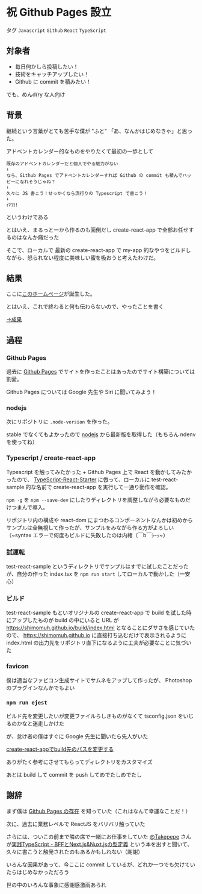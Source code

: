 # 祝 Github Pages 設立

タグ `Javascript` `Github` `React` `TypeScript`

## 対象者

* 毎日何かしら投稿したい！
* 技術をキャッチアップしたい！
* Github に commit を積みたい！

でも、めんd(ry な人向け

## 背景

継続という言葉がとても苦手な僕が "ふと" 「あ、なんかはじめなきゃ」と思った。

アドベントカレンダー的なものをやりたくて最初の一歩として

```
既存のアドベントカレンダーだと個人でやる魅力がない
↓
なら、Github Pages でアドベントカレンダーすれば Github の commit も積んでハッピーになれそうじゃね？
↓
久々に JS 書こう！せっかくなら流行りの Typescript で書こう！
↓
ｲﾏｺｺ!
```

というわけである

とはいえ、まるっと一から作るのも面倒だし create-react-app で全部お任せするのはなんか癪だった

そこで、ローカルで 最新の create-react-app で my-app 的なやつをビルドしながら、怒られない程度に美味しい蜜を吸おうと考えたわけだ。

## 結果

ここに[このホームページ](https://shimomuh.github.io)が誕生した。

とはいえ、これで終わると何も伝わらないので、やったことを書く

[→成果](https://github.com/shimomuh/shimomuh.github.io/commit/701ff943a1bada641bf941af404ba9e1551852bc)

## 過程

### Github Pages

過去に [Github Pages](https://pages.github.com/) でサイトを作ったことはあったのでサイト構築については割愛。

Github Pages については Google 先生や Siri に聞いてみよう！

### nodejs

次にリポジトリに `.node-version` を作った。

stable でなくてもよかったので [nodejs](https://nodejs.org/ja/) から最新版を取得した（もちろん ndenv を使ってね）

### Typescript / create-react-app

Typescript を触ってみたかった + Github Pages 上で React を動かしてみたかったので、 [TypeScript-React-Starter](https://github.com/Microsoft/TypeScript-React-Starter#typescript-react-starter) に倣って、ローカルに test-react-sample 的な名前で create-react-app を実行して一通り動作を確認。

`npm -g` を `npm --save-dev` にしたりディレクトリを調整しながら必要なものだけつまんで導入。

リポジトリ内の構成や react-dom にまつわるコンポーネントなんかは初めからサンプルは全無視して作ったが、サンプルをみながら作る方がよろしい（~syntax エラーで何度もビルドに失敗したのは内緒（￣b￣ｼｰｯ~）

### 試運転

test-react-sample というディレクトリでサンプルはすでに試したことだったが、自分の作った index.tsx を `npm run start` してローカルで動かした（一安心）

### ビルド

test-react-sample もといオリジナルの create-react-app で build を試した時にアップしたものが build の中にいると URL が https://shimomuh.github.io/build/index.html となることにダサさを感じていたので、 https://shimomuh.github.io に直接打ち込むだけで表示されるように index.html の出力先をリポジトリ直下になるように工夫が必要なことに気づいた

### favicon

僕は適当なファビコン生成サイトでサムネをアップして作ったが、 Photoshop のプラグインなんかでもよい

### `npm run ejest`

ビルド先を変更したいが変更ファイルらしきものがなくて tsconfig.json をいじるのかなと迷走しかけた

が、怠け者の僕はすぐに Google 先生に聞いたら先人がいた

[create-react-appでbuild先のパスを変更する](https://qiita.com/yakimeron/items/7a4f8d9e70a4a2b1b96b)

ありがたく参考にさせてもらってディレクトリをカスタマイズ

あとは build して commit を push してめでたしめでたし

## 謝辞

まず僕は [Github Pages の存在](https://pages.github.com/) を知っていた（これはなんて幸運なことだ！）

次に、過去に業務レベルで ReactJS をバリバリ触っていた

さらには、ついこの前まで隣の席で一緒にお仕事をしていた [@Takepepe](https://github.com/Takepepe) さんが[実践TypeScript - BFFとNext.js&Nuxt.jsの型定義](https://www.amazon.co.jp/dp/483996937X?fbclid=IwAR2f8NdtIH6YFiojk-dgtCWEg-dibkggPCTVtEqR73DEdSRiM1Q6iotC0c8) という本を出すと聞いて、久々に書こうと触発されたのもあるかもしれない（謝謝）

いろんな因果があって、今ここに commit しているが、どれか一つでも欠けていたらはじめなかっただろう

世の中のいろんな事象に感謝感激雨あられ
